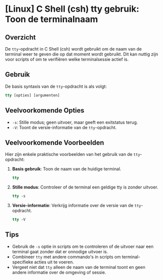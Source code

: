 # [Linux] C Shell (csh) tty gebruik: Toon de terminalnaam

## Overzicht
De `tty`-opdracht in C Shell (csh) wordt gebruikt om de naam van de terminal weer te geven die op dat moment wordt gebruikt. Dit kan nuttig zijn voor scripts of om te verifiëren welke terminalsessie actief is.

## Gebruik
De basis syntaxis van de `tty`-opdracht is als volgt:

```csh
tty [opties] [argumenten]
```

## Veelvoorkomende Opties
- `-s`: Stille modus; geen uitvoer, maar geeft een exitstatus terug.
- `-V`: Toont de versie-informatie van de `tty`-opdracht.

## Veelvoorkomende Voorbeelden
Hier zijn enkele praktische voorbeelden van het gebruik van de `tty`-opdracht:

1. **Basis gebruik**: Toon de naam van de huidige terminal.
    ```csh
    tty
    ```

2. **Stille modus**: Controleer of de terminal een geldige tty is zonder uitvoer.
    ```csh
    tty -s
    ```

3. **Versie-informatie**: Verkrijg informatie over de versie van de `tty`-opdracht.
    ```csh
    tty -V
    ```

## Tips
- Gebruik de `-s` optie in scripts om te controleren of de uitvoer naar een terminal gaat zonder dat er onnodige uitvoer is.
- Combineer `tty` met andere commando's in scripts om terminal-specifieke acties uit te voeren.
- Vergeet niet dat `tty` alleen de naam van de terminal toont en geen andere informatie over de omgeving of sessie.